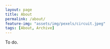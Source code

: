 ```yaml
---
layout: page
title: About
permalink: /about/
feature-img: "assets/img/pexels/circuit.jpeg"
tags: [About, Archive]
---
```


To do.
